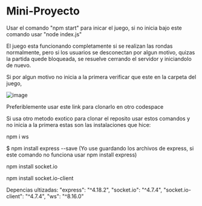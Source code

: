 # Mini-Proyecto

Usar el comando "npm start" para inicar el juego, si no inicia bajo este comando usar "node index.js"

El juego esta funcionando completamente si se realizan las rondas normalmente, 
pero si los usuarios se desconectan por algun motivo, quizas la partida quede bloqueada,
se resuelve cerrando el servidor y iniciandolo de nuevo.

Si por algun motivo no inicia a la primera verificar que este en la carpeta del juego,

![image](https://github.com/DanielHaro28/Mini-Proyecto/assets/149003502/acdc0f1d-edc6-4584-9ef4-3cc22cc593e5)

Preferiblemente usar este link para clonarlo en otro codespace

Si usa otro metodo exotico para clonar el reposito usar estos comandos y no inicia a la primera estas son las instalaciones que hice:

npm i ws

$ npm install express --save (Yo use guardando los archivos de express, si este comando no funciona usar npm install express)

npm install socket.io

npm install socket.io-client



Depencias ultizadas:
    "express": "^4.18.2",
    "socket.io": "^4.7.4",
    "socket.io-client": "^4.7.4",
    "ws": "^8.16.0"

    
